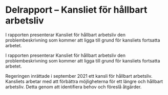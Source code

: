 # Delrapport – Kansliet för hållbart arbetsliv

I rapporten presenterar Kansliet för hållbart arbetsliv den problembeskrivning som kommer att ligga till grund för kansliets fortsatta arbetet.

I rapporten presenterar Kansliet för hållbart arbetsliv den problembeskrivning som kommer att ligga till grund för kansliets fortsatta arbetet.

Regeringen inrättade i september 2021 ett kansli för hållbart arbetsliv. Kansliets arbetar med att förbättra möjligheterna för ett längre och hållbart arbetsliv. Detta genom att identifiera behov och föreslå åtgärder.
